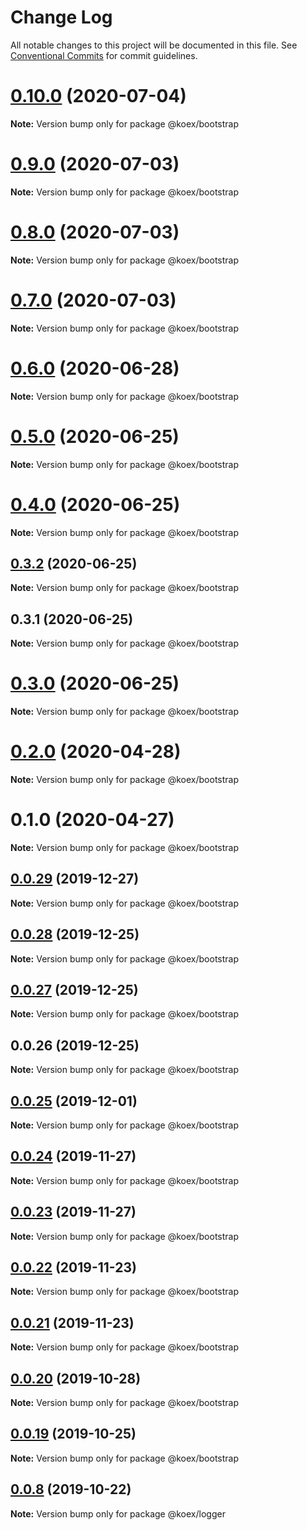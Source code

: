 # Change Log

All notable changes to this project will be documented in this file.
See [Conventional Commits](https://conventionalcommits.org) for commit guidelines.

# [0.10.0](https://github.com/koexjs/bootstrap/compare/v0.9.0...v0.10.0) (2020-07-04)

**Note:** Version bump only for package @koex/bootstrap





# [0.9.0](https://github.com/koexjs/bootstrap/compare/v0.8.0...v0.9.0) (2020-07-03)

**Note:** Version bump only for package @koex/bootstrap





# [0.8.0](https://github.com/koexjs/bootstrap/compare/v0.7.0...v0.8.0) (2020-07-03)

**Note:** Version bump only for package @koex/bootstrap





# [0.7.0](https://github.com/koexjs/bootstrap/compare/v0.6.0...v0.7.0) (2020-07-03)

**Note:** Version bump only for package @koex/bootstrap





# [0.6.0](https://github.com/koexjs/bootstrap/compare/v0.5.2...v0.6.0) (2020-06-28)

**Note:** Version bump only for package @koex/bootstrap





# [0.5.0](https://github.com/koexjs/bootstrap/compare/v0.4.0...v0.5.0) (2020-06-25)

**Note:** Version bump only for package @koex/bootstrap





# [0.4.0](https://github.com/koexjs/bootstrap/compare/v0.3.2...v0.4.0) (2020-06-25)

**Note:** Version bump only for package @koex/bootstrap





## [0.3.2](https://github.com/koexjs/bootstrap/compare/v0.3.1...v0.3.2) (2020-06-25)

**Note:** Version bump only for package @koex/bootstrap





## 0.3.1 (2020-06-25)

**Note:** Version bump only for package @koex/bootstrap





# [0.3.0](https://github.com/koexjs/bootstrap/compare/v0.2.0...v0.3.0) (2020-06-25)

**Note:** Version bump only for package @koex/bootstrap





# [0.2.0](https://github.com/koexjs/bootstrap/compare/v0.1.0...v0.2.0) (2020-04-28)

**Note:** Version bump only for package @koex/bootstrap





# 0.1.0 (2020-04-27)

**Note:** Version bump only for package @koex/bootstrap





## [0.0.29](https://github.com/koexjs/bootstrap/compare/v0.0.28...v0.0.29) (2019-12-27)

**Note:** Version bump only for package @koex/bootstrap





## [0.0.28](https://github.com/koexjs/bootstrap/compare/v0.0.27...v0.0.28) (2019-12-25)

**Note:** Version bump only for package @koex/bootstrap





## [0.0.27](https://github.com/koexjs/bootstrap/compare/v0.0.26...v0.0.27) (2019-12-25)

**Note:** Version bump only for package @koex/bootstrap





## 0.0.26 (2019-12-25)

**Note:** Version bump only for package @koex/bootstrap





## [0.0.25](https://github.com/koexjs/bootstrap/compare/v0.0.24...v0.0.25) (2019-12-01)

**Note:** Version bump only for package @koex/bootstrap





## [0.0.24](https://github.com/koexjs/bootstrap/compare/v0.0.23...v0.0.24) (2019-11-27)

**Note:** Version bump only for package @koex/bootstrap





## [0.0.23](https://github.com/koexjs/bootstrap/compare/v0.0.22...v0.0.23) (2019-11-27)

**Note:** Version bump only for package @koex/bootstrap





## [0.0.22](https://github.com/koexjs/bootstrap/compare/v0.0.21...v0.0.22) (2019-11-23)

**Note:** Version bump only for package @koex/bootstrap





## [0.0.21](https://github.com/koexjs/bootstrap/compare/v0.0.20...v0.0.21) (2019-11-23)

**Note:** Version bump only for package @koex/bootstrap





## [0.0.20](https://github.com/koexjs/bootstrap/compare/v0.0.19...v0.0.20) (2019-10-28)

**Note:** Version bump only for package @koex/bootstrap





## [0.0.19](https://github.com/koexjs/bootstrap/compare/v0.0.18...v0.0.19) (2019-10-25)

**Note:** Version bump only for package @koex/bootstrap





## [0.0.8](https://github.com/zcorky/zodash/compare/v0.0.7...v0.0.8) (2019-10-22)

**Note:** Version bump only for package @koex/logger

